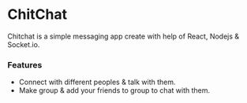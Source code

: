 # ChitChat

Chitchat is a simple messaging app create with help of React, Nodejs & Socket.io.

### Features

- Connect with different peoples & talk with them.
- Make group & add your friends to group to chat with them.
